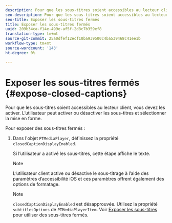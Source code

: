 ```yaml
---
description: Pour que les sous-titres soient accessibles au lecteur client, vous devez les activer. L’utilisateur peut activer ou désactiver les sous-titres et sélectionner la mise en forme.
seo-description: Pour que les sous-titres soient accessibles au lecteur client, vous devez les activer. L’utilisateur peut activer ou désactiver les sous-titres et sélectionner la mise en forme.
seo-title: Exposer les sous-titres fermés
title: Exposer les sous-titres fermés
uuid: 209b34ca-f14e-499e-af5f-2d8c7b359ef8
translation-type: tm+mt
source-git-commit: 25a0dfef12ecf10ba939500c4ba539468c41ee1b
workflow-type: tm+mt
source-wordcount: '143'
ht-degree: 0%

---
```



# Exposer les sous-titres fermés {#expose-closed-captions}

Pour que les sous-titres soient accessibles au lecteur client, vous devez les activer. L’utilisateur peut activer ou désactiver les sous-titres et sélectionner la mise en forme.

Pour exposer des sous-titres fermés :

1. Dans l&#39;objet `PTMediaPlayer`, définissez la propriété `closedCaptionDisplayEnabled`.

   Si l’utilisateur a activé les sous-titres, cette étape affiche le texte.

   >[!NOTE]
   >
   >L’utilisateur client active ou désactive le sous-titrage à l’aide des paramètres d’accessibilité iOS et ces paramètres offrent également des options de formatage.

   >[!NOTE]
   >
   >`closedCaptionDisplayEnabled` est désapprouvée. Utilisez la propriété `subtitlesOptions` de `PTMediaPlayerItem`. Voir [Exposer les sous-titres](../../tvsdk-1.4-for-ios/c-psdk-ios-1.4-closed-captioning-and-subtitles-ios/t-psdk-ios-1.4-subtitles-exposing-ios.md) pour utiliser des sous-titres fermés.